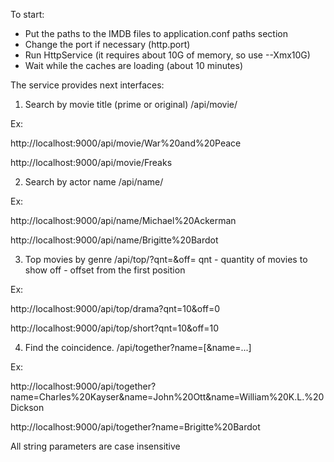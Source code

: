 To start:
* Put the paths to the IMDB files to application.conf paths section
* Change the port if necessary (http.port)
* Run HttpService (it requires about 10G of memory, so use --Xmx10G)
* Wait while the caches are loading (about 10 minutes)

The service provides next interfaces:
1. Search by movie title (prime or original)
/api/movie/<Movie name>

Ex:

http://localhost:9000/api/movie/War%20and%20Peace

http://localhost:9000/api/movie/Freaks

2. Search by actor name
/api/name/<Actor name>

Ex:

http://localhost:9000/api/name/Michael%20Ackerman

http://localhost:9000/api/name/Brigitte%20Bardot

3. Top movies by genre
/api/top/<genre name>?qnt=<positive number>&off=<non negative number>
qnt - quantity of movies to show
off - offset from the first position

Ex:

http://localhost:9000/api/top/drama?qnt=10&off=0

http://localhost:9000/api/top/short?qnt=10&off=10

4. Find the coincidence.
/api/together?name=<actor name>[&name=<actor name>...]

Ex:

http://localhost:9000/api/together?name=Charles%20Kayser&name=John%20Ott&name=William%20K.L.%20Dickson

http://localhost:9000/api/together?name=Brigitte%20Bardot

All string parameters are case insensitive